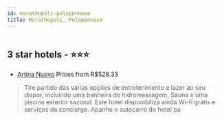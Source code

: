 ```yaml
---
id: marathopoli-peloponnese
title: Marathopoli, Peloponnese
---
```


<center><img src="https://i.travelapi.com/hotels/11000000/10070000/10066800/10066717/5ac6e5da_z.jpg" alt="" /></center>


##  3 star hotels - ⭐️⭐️⭐️

-    [Artina Nuovo](https://www.hurb.com/br/aud/https://www.hurb.com/br/hotels/marathopoli/artina-nuovo-HT-K8WW?cmp=18055) Prices from R$528.33
   > Tire partido das várias opções de entretenimento e lazer ao seu dispor, incluindo uma banheira de hidromassagem, Sauna e uma piscina exterior sazonal. Este hotel disponibiliza ainda Wi-fi grátis e serviços de concierge. Apanhe o autocarro do hotel pa

